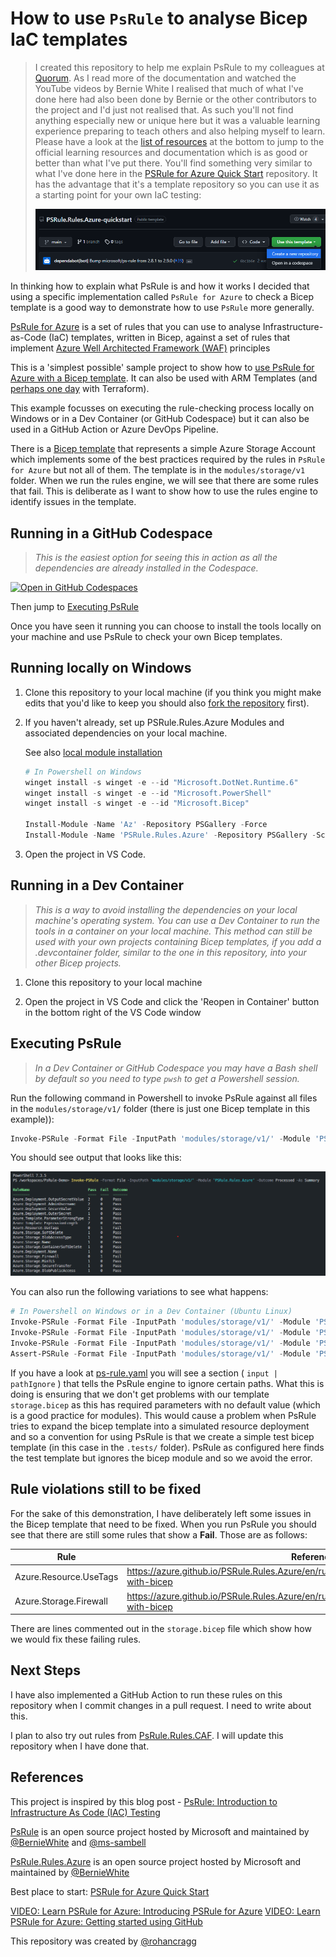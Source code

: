 ﻿# How to use `PsRule` to analyse Bicep IaC templates #

> I created this repository to help me explain PsRule to my colleagues at [Quorum](https://www.qnrl.com). As I read more of the documentation and watched the YouTube videos by Bernie White I realised that much of what I've done here had also been done by Bernie or the other contributors to the project and I'd just not realised that. As such you'll not find anything especially new or unique here but it was a valuable learning experience preparing to teach others and also helping myself to learn. Please have a look at the [list of resources](#references) at the bottom to jump to the official learning resources and documentation which is as good or better than what I've put there. You'll find something very similar to what I've done here in the [PSRule for Azure Quick Start](https://github.com/Azure/PSRule.Rules.Azure-quickstart) repository. It has the advantage that it's a template repository so you can use it as a starting point for your own IaC testing:
>
> [![use the PSRule for Azure Quick Start template](assets/psruleforazureqsrepo.png)](https://github.com/Azure/PSRule.Rules.Azure-quickstart)

In thinking how to explain what PsRule is and how it works I decided that using a specific implementation called `PsRule for Azure` to check a Bicep template is a good way to demonstrate how to use `PsRule` more generally.

[PsRule for Azure](https://azure.github.io/PSRule.Rules.Azure/about/) is a set of rules that you can use to analyse Infrastructure-as-Code (IaC) templates, written in Bicep, against a set of rules that implement [Azure Well Architected Framework (WAF)](https://learn.microsoft.com/azure/architecture/framework/) principles

This is a 'simplest possible' sample project to show how to [use PsRule for Azure with a Bicep template](https://azure.github.io/PSRule.Rules.Azure/using-bicep/). It can also be used with ARM Templates (and [perhaps one day](https://github.com/Azure/PSRule.Rules.Azure/issues/1193) with Terraform).

This example focusses on executing the rule-checking process locally on Windows or in a Dev Container (or GitHub Codespace) but it can also be used in a GitHub Action or Azure DevOps Pipeline.

There is a [Bicep template](modules/storage/v1/storage.bicep) that represents a simple Azure Storage Account which implements some of the best practices required by the rules in `PsRule for Azure` but not all of them. The template is in the `modules/storage/v1` folder. When we run the rules engine, we will see that there are some rules that fail. This is deliberate as I want to show how to use the rules engine to identify issues in the template.

## Running in a GitHub Codespace ##

> *This is the easiest option for seeing this in action as all the dependencies are already installed in the Codespace.*

[![Open in GitHub Codespaces](https://github.com/codespaces/badge.svg)](https://codespaces.new/qnrl/PsRule-Demo?quickstart=1)

Then jump to [Executing PsRule](#executing-psrule)

Once you have seen it running you can choose to install the tools locally on your machine and use PsRule to check your own Bicep templates.

## Running locally on Windows ##

1. Clone this repository to your local machine (if you think you might make edits that you'd like to keep you should also [fork the repository](https://docs.github.com/en/get-started/quickstart/fork-a-repo) first).

2. If you haven't already, set up PSRule.Rules.Azure Modules and associated dependencies on your local machine.

    See also [local module installation](https://azure.github.io/PSRule.Rules.Azure/install-instructions/?WT.mc_id=modinfra-72253-socuff#getting-the-modules)

    ```powershell
    # In Powershell on Windows
    winget install -s winget -e --id "Microsoft.DotNet.Runtime.6"
    winget install -s winget -e --id "Microsoft.PowerShell"
    winget install -s winget -e --id "Microsoft.Bicep"

    Install-Module -Name 'Az' -Repository PSGallery -Force
    Install-Module -Name 'PSRule.Rules.Azure' -Repository PSGallery -Scope CurrentUser
    ```

3. Open the project in VS Code.

## Running in a Dev Container ##

> *This is a way to avoid installing the dependencies on your local machine's operating system. You can use a Dev Container to run the tools in a container on your local machine. This method can still be used with your own projects containing Bicep templates, if you add a .devcontainer folder, similar to the one in this repository, into your other Bicep projects.*

1. Clone this repository to your local machine

2. Open the project in VS Code and click the 'Reopen in Container' button in the bottom right of the VS Code window

## Executing PsRule ##

> *In a Dev Container or GitHub Codespace you may have a Bash shell by default so you need to type `pwsh` to get a Powershell session.*

Run the following command in Powershell to invoke PsRule against all files in the `modules/storage/v1/` folder (there is just one Bicep template in this example)):

```powershell
Invoke-PSRule -Format File -InputPath 'modules/storage/v1/' -Module 'PSRule.Rules.Azure' -Outcome Processed -As Summary
```

You should see output that looks like this:

[![assets/psrule-invoke.png](assets/psrule-invoke.png)](assets/psrule-invoke.png)

You can also run the following variations to see what happens:

```powershell
# In Powershell on Windows or in a Dev Container (Ubuntu Linux)
Invoke-PSRule -Format File -InputPath 'modules/storage/v1/' -Module 'PSRule.Rules.Azure' -Outcome Fail, Error -As Summary # this just shows failing tests
Invoke-PSRule -Format File -InputPath 'modules/storage/v1/' -Module 'PSRule.Rules.Azure' # this shows a more detailed view
Invoke-PSRule -Format File -InputPath 'modules/storage/v1/' -Module 'PSRule.Rules.Azure' -As Summary -OutputPath 'output/summary.json' # this exports the results to a file
Assert-PSRule -Format File -InputPath 'modules/storage/v1/' -Module 'PSRule.Rules.Azure' -Outcome Fail, Error # this shows an even more detailed view closer to what is seen in the results from running in a CI/CD pipeline
```

If you have a  look at [ps-rule.yaml](ps-rule.yaml) you will see a section ( `input | pathIgnore` ) that tells the PsRule engine to ignore certain paths. What this is doing is ensuring that we don't get problems with our template `storage.bicep` as this has required parameters with no default value (which is a good practice for modules). This would cause a problem when PsRule tries to expand the bicep template into a simulated resource deployment and so a convention for using PsRule is that we create a simple test bicep template (in this case in the `.tests/` folder). PsRule as configured here finds the test template but ignores the bicep module and so we avoid the error.


## Rule violations still to be fixed ##

For the sake of this demonstration, I have deliberately left some issues in the Bicep template that need to be fixed. When you run PsRule you should see that there are still some rules that show a **Fail**. Those are as follows:

|          Rule          |                                             Reference                                              |
| ---------------------- | -------------------------------------------------------------------------------------------------- |
| Azure.Resource.UseTags | <https://azure.github.io/PSRule.Rules.Azure/en/rules/Azure.Resource.UseTags/#configure-with-bicep> |
| Azure.Storage.Firewall | <https://azure.github.io/PSRule.Rules.Azure/en/rules/Azure.Storage.Firewall/#configure-with-bicep> |

There are lines commented out in the `storage.bicep` file which show how we would fix these failing rules.


## Next Steps ##

I have also implemented a GitHub Action to run these rules on this repository when I commit changes in a pull request. I need to write about this.

I plan to also try out rules from [PsRule.Rules.CAF](https://github.com/microsoft/PSRule.Rules.CAF). I will update this repository when I have done that.

## References ##

This project is inspired by this blog post - [PsRule: Introduction to Infrastructure As Code (IAC) Testing](https://techcommunity.microsoft.com/t5/itops-talk-blog/psrule-introduction-to-infrastructure-as-code-iac-testing/ba-p/3580746)

[PsRule](https://github.com/microsoft/PSRule) is an open source project hosted by Microsoft and maintained by [@BernieWhite](https://github.com/BernieWhite) and [@ms-sambell](https://github.com/ms-sambell)

[PsRule.Rules.Azure](https://github.com/Azure/PSRule.Rules.Azure) is an open source project hosted by Microsoft and maintained by [@BernieWhite](https://github.com/BernieWhite)

Best place to start: [PSRule for Azure Quick Start](https://github.com/Azure/PSRule.Rules.Azure-quickstart)

[VIDEO: Learn PSRule for Azure: Introducing PSRule for Azure](https://www.youtube.com/watch?v=L4CIDqnXLPk)
[VIDEO: Learn PSRule for Azure: Getting started using GitHub](https://www.youtube.com/watch?v=zdoB80PlN0Y)

This repository was created by [@rohancragg](https://github.com/rohancragg)

